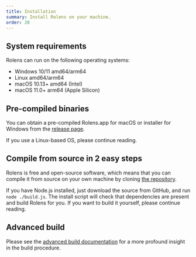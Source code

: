 ```yaml
---
title: Installation
summary: Install Rolens on your machine.
order: 20
---
```


## System requirements

Rolens can run on the following operating systems:

* Windows 10/11 amd64/arm64
* Linux amd64/arm64
* macOS 10.13+ amd64 (Intel)
* macOS 11.0+ arm64 (Apple Silicon)

## Pre-compiled binaries

You can obtain a pre-compiled Rolens.app for macOS or installer for Windows from the [release page](https://github.com/garraflavatra/rolens/releases/latest).

If you use a Linux-based OS, please continue reading.

## Compile from source in 2 easy steps

Rolens is free and open-source software, which means that you can compile it from source on your own machine by cloning [the repository](https://github.com/garraflavatra/rolens).

If you have Node.js installed, just download the source from GitHub, and run `node ./build.js`. The install script will check that dependencies are present and build Rolens for you. If you want to build it yourself, please continue reading.

## Advanced build

Please see the [advanced build documentation](/development/advanced-build/) for a more profound insight in the build procedure.
